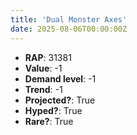 ```yaml
---
title: 'Dual Monster Axes'
date: 2025-08-06T00:00:00Z
---
```

- **RAP**: 31381
- **Value**: -1
- **Demand level**: -1
- **Trend**: -1
- **Projected?**: True
- **Hyped?**: True
- **Rare?**: True
